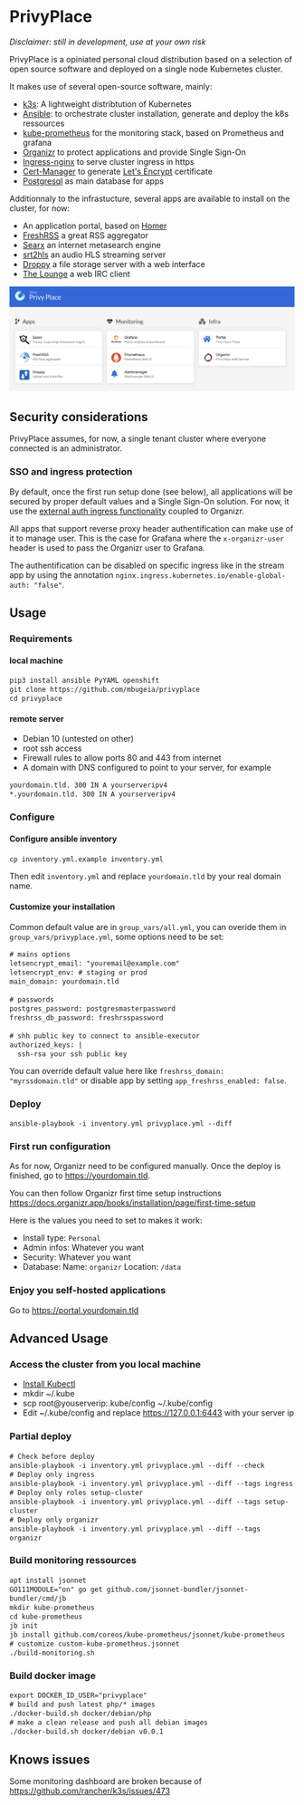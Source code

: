 # PrivyPlace

*Disclaimer: still in development, use at your own risk*

PrivyPlace is a opiniated personal cloud distribution based on a selection of open source software and deployed on a single node Kubernetes cluster.

It makes use of several open-source software, mainly:

- [k3s](https://k3s.io/): A lightweight distribtution of Kubernetes
- [Ansible](https://www.ansible.com/): to orchestrate cluster installation, generate and deploy the k8s ressources
- [kube-prometheus](https://github.com/coreos/kube-prometheus) for the monitoring stack, based on Prometheus and grafana
- [Organizr](https://github.com/causefx/Organizr) to protect applications and provide Single Sign-On 
- [Ingress-nginx](https://kubernetes.github.io/ingress-nginx/) to serve cluster ingress in https
- [Cert-Manager](https://cert-manager.io/) to generate [Let's Encrypt](https://letsencrypt.org/) certificate
- [Postgresql](https://www.postgresql.org/) as main database for apps

Additionnaly to the infrastucture, several apps are available to install on the cluster, for now:

- An application portal, based on [Homer](https://github.com/bastienwirtz/homer)
- [FreshRSS](https://freshrss.org/) a great RSS aggregator
- [Searx](https://asciimoo.github.io/searx/) an internet metasearch engine 
- [srt2hls](https://github.com/mbugeia/srt2hls) an audio HLS streaming server
- [Droppy](https://github.com/silverwind/droppy) a file storage server with a web interface
- [The Lounge](https://thelounge.chat/) a web IRC client

![Alt text](doc/img/portal.png?raw=true "Privy Place Portal")

## Security considerations

PrivyPlace assumes, for now, a single tenant cluster where everyone connected is an administrator.

### SSO and ingress protection

By default, once the first run setup done (see below), all applications will be secured by proper default values and a Single Sign-On solution.
For now, it use the [external auth ingress functionality](https://kubernetes.github.io/ingress-nginx/examples/auth/external-auth/) 
coupled to Organizr.

All apps that support reverse proxy header authentification can make use of it to manage user.
This is the case for Grafana where the `x-organizr-user` header is used to pass the Organizr user to Grafana.

The authentification can be disabled on specific ingress like in the stream app by using the annotation `nginx.ingress.kubernetes.io/enable-global-auth: "false"`.

## Usage

### Requirements

#### local machine
```
pip3 install ansible PyYAML openshift
git clone https://github.com/mbugeia/privyplace
cd privyplace
```

#### remote server
- Debian 10 (untested on other)
- root ssh access
- Firewall rules to allow ports 80 and 443 from internet
- A domain with DNS configured to point to your server, for example
```
yourdomain.tld. 300 IN A yourserveripv4
*.yourdomain.tld. 300 IN A yourserveripv4
```

### Configure

#### Configure ansible inventory

`cp inventory.yml.example inventory.yml`

Then edit `inventory.yml` and replace `yourdomain.tld` by your real domain name.


#### Customize your installation
Common default value are in `group_vars/all.yml`, you can overide them in `group_vars/privyplace.yml`, some options need to be set:

```
# mains options
letsencrypt_email: "youremail@example.com"
letsencrypt_env: # staging or prod
main_domain: yourdomain.tld

# passwords
postgres_password: postgresmasterpassword
freshrss_db_password: freshrsspassword

# shh public key to connect to ansible-executor
authorized_keys: |
  ssh-rsa your ssh public key
```

You can override default value here like `freshrss_domain: "myrssdomain.tld"` or disable app by setting `app_freshrss_enabled: false`.

### Deploy
```
ansible-playbook -i inventory.yml privyplace.yml --diff
```

### First run configuration

As for now, Organizr need to be configured manually. Once the deploy is finished, go to https://yourdomain.tld.

You can then follow Organizr first time setup instructions https://docs.organizr.app/books/installation/page/first-time-setup

Here is the values you need to set to makes it work:
- Install type: `Personal`
- Admin infos: Whatever you want
- Security: Whatever you want
- Database: Name: `organizr` Location: `/data`

### Enjoy you self-hosted applications

Go to https://portal.yourdomain.tld

## Advanced Usage

### Access the cluster from you local machine

- [Install Kubectl](https://kubernetes.io/fr/docs/tasks/tools/install-kubectl/)
- mkdir ~/.kube
- scp root@youserverip:.kube/config ~/.kube/config
- Edit ~/.kube/config and replace https://127.0.0.1:6443 with your server ip

### Partial deploy

```
# Check before deploy
ansible-playbook -i inventory.yml privyplace.yml --diff --check
# Deploy only ingress
ansible-playbook -i inventory.yml privyplace.yml --diff --tags ingress
# Deploy only roles setup-cluster
ansible-playbook -i inventory.yml privyplace.yml --diff --tags setup-cluster
# Deploy only organizr
ansible-playbook -i inventory.yml privyplace.yml --diff --tags organizr
```

### Build monitoring ressources

```
apt install jsonnet
GO111MODULE="on" go get github.com/jsonnet-bundler/jsonnet-bundler/cmd/jb
mkdir kube-prometheus
cd kube-prometheus
jb init
jb install github.com/coreos/kube-prometheus/jsonnet/kube-prometheus
# customize custom-kube-prometheus.jsonnet
./build-monitoring.sh
```

### Build docker image

```
export DOCKER_ID_USER="privyplace"
# build and push latest php/* images
./docker-build.sh docker/debian/php
# make a clean release and push all debian images
./docker-build.sh docker/debian v0.0.1
```

## Knows issues

Some monitoring dashboard are broken because of https://github.com/rancher/k3s/issues/473